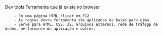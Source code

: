 Dev tools
    Ferramenta que já existe no browser

        - Em uma página HTML clicar em F12
        - As regras desta ferramenta são aplicadas de baixo para cima
        - Serve para HTML, CSS, JS, arquivos externos, rede de tráfegp de dados, performance da aplicação e outros.